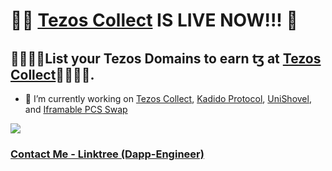 # 🙋‍♀️ [Tezos Collect](https://tezoscollect.io)  IS LIVE NOW!!! 💎
## 💸💸💸💸List your Tezos Domains to earn ꜩ at [Tezos Collect](https://tezoscollect.io)💸💸💸💸.

- 🔭 I’m currently working on [Tezos Collect](https://tezoscollect-staging.netlify.app), [Kadido Protocol](https://kadido.com), [UniShovel](https://github.com/toptal126/UniShovel), and [Iframable PCS Swap](https://github.com/toptal126/Iframable-Pancakeswap)

<a href="https://komarev.com/ghpvc/?username=toptal126">
    <img src="https://komarev.com/ghpvc/?username=toptal126">
</a>

### [Contact Me - Linktree (Dapp-Engineer)](https://linktr.ee/dapp_engineer)
